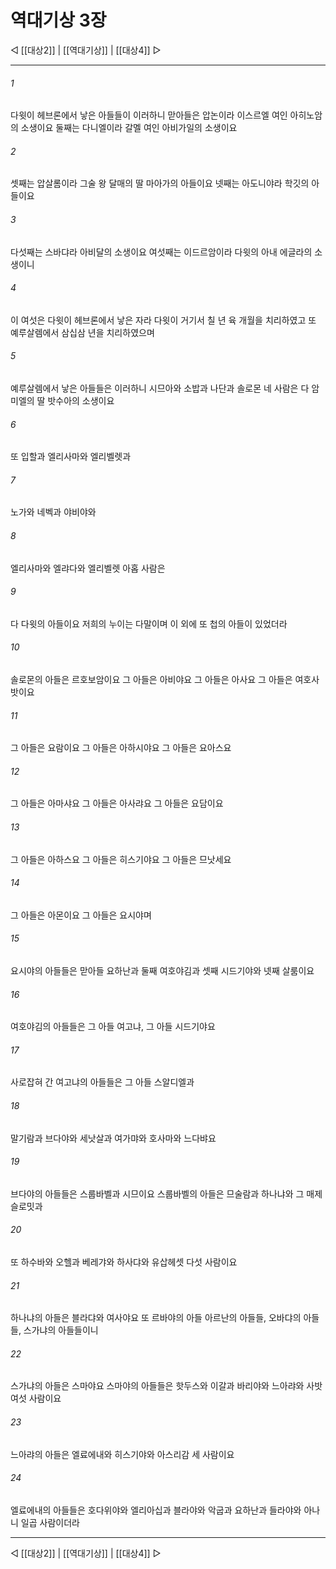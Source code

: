 # 역대기상 3장

◁ [[대상2]] | [[역대기상]] | [[대상4]] ▷
***

###### 1
다윗이 헤브론에서 낳은 아들들이 이러하니 맏아들은 압논이라 이스르엘 여인 아히노암의 소생이요 둘째는 다니엘이라 갈멜 여인 아비가일의 소생이요

###### 2
셋째는 압살롬이라 그술 왕 달매의 딸 마아가의 아들이요 넷째는 아도니야라 학깃의 아들이요

###### 3
다섯째는 스바댜라 아비달의 소생이요 여섯째는 이드르암이라 다윗의 아내 에글라의 소생이니

###### 4
이 여섯은 다윗이 헤브론에서 낳은 자라 다윗이 거기서 칠 년 육 개월을 치리하였고 또 예루살렘에서 삼십삼 년을 치리하였으며

###### 5
예루살렘에서 낳은 아들들은 이러하니 시므아와 소밥과 나단과 솔로몬 네 사람은 다 암미엘의 딸 밧수아의 소생이요

###### 6
또 입할과 엘리사마와 엘리벨렛과

###### 7
노가와 네벡과 야비야와

###### 8
엘리사마와 엘랴다와 엘리벨렛 아홉 사람은

###### 9
다 다윗의 아들이요 저희의 누이는 다말이며 이 외에 또 첩의 아들이 있었더라

###### 10
솔로몬의 아들은 르호보암이요 그 아들은 아비야요 그 아들은 아사요 그 아들은 여호사밧이요

###### 11
그 아들은 요람이요 그 아들은 아하시야요 그 아들은 요아스요

###### 12
그 아들은 아마샤요 그 아들은 아사랴요 그 아들은 요담이요

###### 13
그 아들은 아하스요 그 아들은 히스기야요 그 아들은 므낫세요

###### 14
그 아들은 아몬이요 그 아들은 요시야며

###### 15
요시야의 아들들은 맏아들 요하난과 둘째 여호야김과 셋째 시드기야와 넷째 살룸이요

###### 16
여호야김의 아들들은 그 아들 여고냐, 그 아들 시드기야요

###### 17
사로잡혀 간 여고냐의 아들들은 그 아들 스알디엘과

###### 18
말기람과 브다야와 세낫살과 여가먀와 호사마와 느다뱌요

###### 19
브다야의 아들들은 스룹바벨과 시므이요 스룹바벨의 아들은 므술람과 하나냐와 그 매제 슬로밋과

###### 20
또 하수바와 오헬과 베레갸와 하사댜와 유삽헤셋 다섯 사람이요

###### 21
하나냐의 아들은 블라댜와 여사야요 또 르바야의 아들 아르난의 아들들, 오바댜의 아들들, 스가냐의 아들들이니

###### 22
스가냐의 아들은 스마야요 스마야의 아들들은 핫두스와 이갈과 바리야와 느아랴와 사밧 여섯 사람이요

###### 23
느아랴의 아들은 엘료에내와 히스기야와 아스리감 세 사람이요

###### 24
엘료에내의 아들들은 호다위야와 엘리아십과 블라야와 악굽과 요하난과 들라야와 아나니 일곱 사람이더라

***
◁ [[대상2]] | [[역대기상]] | [[대상4]] ▷